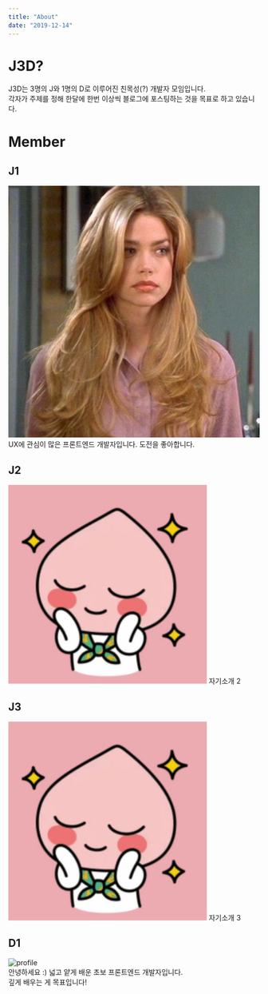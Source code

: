 ```yaml
---
title: "About"
date: "2019-12-14"
---
```


# J3D?

J3D는 3명의 J와 1명의 D로 이루어진 친목성(?) 개발자 모임입니다.  
각자가 주제를 정해 한달에 한번 이상씩 블로그에 포스팅하는 것을 목표로 하고 있습니다.  

# Member

## J1

![profile](./j1.png)
UX에 관심이 많은 프론트엔드 개발자입니다. 도전을 좋아합니다.

## J2

![profile](./ap1.jpg)
자기소개 2

## J3

![profile](./ap1.jpg)
자기소개 3

## D1

![profile](https://avatars3.githubusercontent.com/u/17061350?s=460&v=4)  
안녕하세요 :) 넓고 얕게 배운 초보 프론트엔드 개발자입니다.  
깊게 배우는 게 목표입니다!

